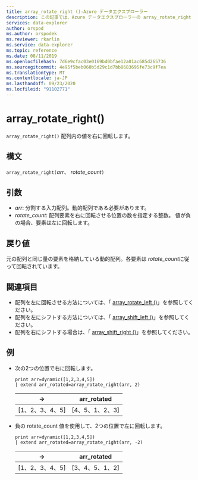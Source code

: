 ```yaml
---
title: array_rotate_right ()-Azure データエクスプローラー
description: この記事では、Azure データエクスプローラーの array_rotate_right () について説明します。
services: data-explorer
author: orspod
ms.author: orspodek
ms.reviewer: rkarlin
ms.service: data-explorer
ms.topic: reference
ms.date: 08/11/2019
ms.openlocfilehash: 7d6e9cfac03e0169bd0bfae12a01ac685d265736
ms.sourcegitcommit: 4e95f5beb060b5d29c1d7bb8683695fe73c9f7ea
ms.translationtype: MT
ms.contentlocale: ja-JP
ms.lasthandoff: 09/23/2020
ms.locfileid: "91102771"
---
```

# <a name="array_rotate_right"></a>array_rotate_right()

`array_rotate_right()` 配列内の値を右に回転します。

## <a name="syntax"></a>構文

`array_rotate_right(`*arr*、 *rotate_count*`)`

## <a name="arguments"></a>引数

* *arr*: 分割する入力配列。動的配列である必要があります。
* *rotate_count*: 配列要素を右に回転させる位置の数を指定する整数。 値が負の場合、要素は左に回転します。

## <a name="returns"></a>戻り値

元の配列と同じ量の要素を格納している動的配列。各要素は *rotate_count*に従って回転されています。

## <a name="see-also"></a>関連項目

* 配列を左に回転させる方法については、「 [array_rotate_left ()](array_rotate_leftfunction.md)」を参照してください。
* 配列を左にシフトする方法については、「 [array_shift_left ()](array_shift_leftfunction.md)」を参照してください。
* 配列を右にシフトする場合は、「 [array_shift_right ()](array_shift_rightfunction.md)」を参照してください。

## <a name="examples"></a>例

* 次の2つの位置で右に回転します。

    <!-- csl: https://help.kusto.windows.net:443/Samples -->
    ```kusto
    print arr=dynamic([1,2,3,4,5]) 
    | extend arr_rotated=array_rotate_right(arr, 2)
    ```
    
    |→|arr_rotated|
    |---|---|
    |[1、2、3、4、5]|[4、5、1、2、3]|

* 負の rotate_count 値を使用して、2つの位置で左に回転します。

    <!-- csl: https://help.kusto.windows.net:443/Samples -->
    ```kusto
    print arr=dynamic([1,2,3,4,5]) 
    | extend arr_rotated=array_rotate_right(arr, -2)
    ```
    
    |→|arr_rotated|
    |---|---|
    |[1、2、3、4、5]|[3、4、5、1、2]|
